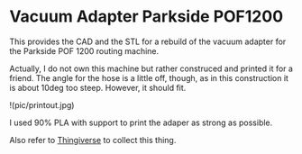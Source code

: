# Vacuum Adapter Parkside POF1200

This provides the CAD and the STL for a rebuild of the vacuum adapter for the  Parkside POF 1200 routing machine.

Actually, I do not own this machine but rather construced and printed it for a friend. The angle for the hose is a little off, though, as in this construction it is about 10deg too steep. However, it should fit.

!(pic/printout.jpg)

I used 90% PLA with support to print the adaper as strong as possible.

Also refer to [Thingiverse](https://www.thingiverse.com/thing:5178699) to collect this thing.
